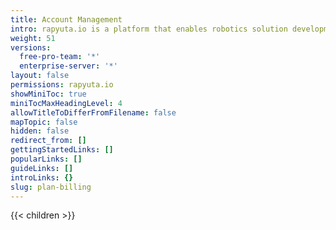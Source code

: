 ```yaml
---
title: Account Management
intro: rapyuta.io is a platform that enables robotics solution development by providing the necessary software infrastructure and facilitating the interaction between multiple stakeholders who contribute to the solution development.
weight: 51
versions:
  free-pro-team: '*'
  enterprise-server: '*'
layout: false
permissions: rapyuta.io
showMiniToc: true
miniTocMaxHeadingLevel: 4
allowTitleToDifferFromFilename: false
mapTopic: false
hidden: false
redirect_from: []
gettingStartedLinks: []
popularLinks: []
guideLinks: []
introLinks: {}
slug: plan-billing
---
```

{{< children >}}
